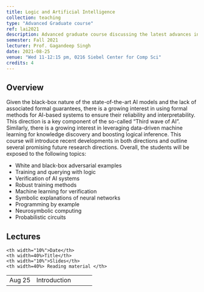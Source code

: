 ```yaml
---
title: Logic and Artificial Intelligence
collection: teaching
type: "Advanced Graduate course"
ref: lai2021
description: Advanced graduate course discussing the latest advances in combining logical reasoning with traditional data-driven methods.
semester: Fall 2021
lecturer: Prof. Gagandeep Singh
date: 2021-08-25 
venue: "Wed 11-12:15 pm, 0216 Siebel Center for Comp Sci"
credits: 4
---
```


<h2>Overview</h2>

<p>
  Given the black-box nature of the state-of-the-art AI models and the lack of associated formal guarantees, there is a growing interest in using formal methods for AI-based systems to ensure their reliability and interpretability. 
  This direction is a key component of the so-called “Third wave of AI”. Similarly, there is a growing interest in leveraging data-driven machine learning for knowledge discovery and boosting logical inference. 
  This course will introduce recent developments in both directions and outline several promising future research directions. Overall, the students will be exposed to the following topics:
</p>


<ul>

  <li> White and black-box adversarial examples </li> 
<li>Training and querying with logic</li>
<li>Verification of AI systems</li>
<li>Robust training methods</li>
<li>Machine learning for verification</li>
<li>Symbolic explanations of neural networks</li>
  <li>Programming by example</li>
<li>Neurosymbolic computing </li>
<li>Probabilistic circuits</li>

</ul>

<h2 id="lectures">Lectures</h2>
<table centering border="0" width="100%" cellspacing="0" cellpadding="0">

	<th width="10%">Date</th>
	<th width=40%>Title</th>
	<th width="10%">Slides</th>
	<th width=40%> Reading material </th>

<tr>
	<td>Aug 25</td>
	<td>Introduction</td>  
	<td></td>  
	<td></td>
	<td></td>
</tr>
  </table>
